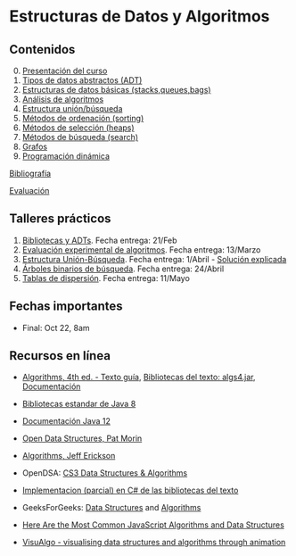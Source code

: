 # Estructuras de Datos y Algoritmos

## Contenidos  

0. [Presentación del curso](slides/00.1-Presentacion.pdf)  
1. [Tipos de datos abstractos (ADT)](1-ADT/index.html)  
2. [Estructuras de datos básicas (stacks,queues,bags)](2-EST/index.html)  
3. [Análisis de algoritmos](3-ANA/index.html)  
4. [Estructura unión/búsqueda](4-UNI/index.html)  
5. [Métodos de ordenación (sorting)](5-ORD/index.html)  
6. [Métodos de selección (heaps)](6-SEL/index.html)  
7. [Métodos de búsqueda (search)](7-BUS/index.html)  
8. [Grafos](8-GRA/index.html)  
9. [Programación dinámica](9-DYNP/index.html)  

<!--
-->

[Bibliografía](bibliografia.html)

[Evaluación](evaluacion.html)

## Talleres prácticos  

1. [Bibliotecas y ADTs](talleres/Taller1-202020.pdf). Fecha entrega: 21/Feb  
2. [Evaluación experimental de algoritmos](talleres/Taller2-202010.pdf). Fecha entrega: 13/Marzo  
3. [Estructura Unión-Búsqueda](talleres/Taller3-202010.pdf). Fecha entrega: 1/Abril - [Solución explicada](https://web.microsoftstream.com/video/7c40314e-0977-48b0-9a84-3701c6bad9d8)  
4. [Árboles binarios de búsqueda](https://jmlon.github.io/Estructuras-Algoritmos/talleres/Taller4-202010.pdf). Fecha entrega: 24/Abril
5. [Tablas de dispersión](talleres/Taller5-202010.pdf). Fecha entrega: 11/Mayo

<!--
-->


## Fechas importantes

- Final: Oct 22, 8am


## Recursos en línea

- [Algorithms, 4th ed. - Texto guía](https://algs4.cs.princeton.edu/home/), [Bibliotecas del texto: algs4.jar](algs4.jar), [Documentación](https://algs4.cs.princeton.edu/code/)  

- [Bibliotecas estandar de Java 8](https://docs.oracle.com/javase/8/docs/api/)  
- [Documentación Java 12](https://docs.oracle.com/en/java/javase/12/)

- [Open Data Structures, Pat Morin](http://opendatastructures.org/)

- [Algorithms, Jeff Erickson](http://jeffe.cs.illinois.edu/teaching/algorithms/)

- OpenDSA: [CS3 Data Structures & Algorithms](https://opendsa-server.cs.vt.edu/ODSA/Books/CS3/html/index.html#)

- [Implementacion (parcial) en C# de las bibliotecas del texto](https://github.com/angellaa/algs4)

- GeeksForGeeks: [Data Structures](https://www.geeksforgeeks.org/data-structures/) and [Algorithms](https://www.geeksforgeeks.org/fundamentals-of-algorithms/)

- [Here Are the Most Common JavaScript Algorithms and Data Structures](https://medium.com/better-programming/here-are-the-most-common-javascript-algorithms-and-data-structures-ec3729050169)

- [VisuAlgo - visualising data structures and algorithms through animation](https://visualgo.net/en)  